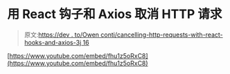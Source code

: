 # 用 React 钩子和 Axios 取消 HTTP 请求

> 原文:[https://dev . to/Owen conti/cancelling-http-requests-with-react-hooks-and-axios-3j 16](https://dev.to/owenconti/cancelling-http-requests-with-react-hooks-and-axios-3j16)

[https://www.youtube.com/embed/fhu1z5oRxC8](https://www.youtube.com/embed/fhu1z5oRxC8)